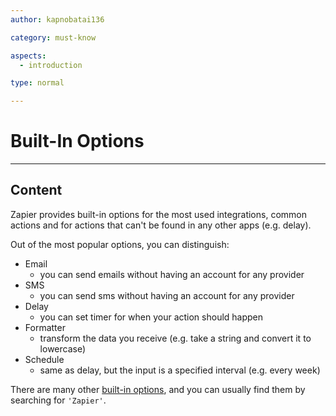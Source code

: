 ```yaml
---
author: kapnobatai136

category: must-know

aspects:
  - introduction

type: normal

---
```


# Built-In Options

---
## Content

Zapier provides built-in options for the most used integrations, common actions and for actions that can't be found in any other apps (e.g. delay).

Out of the most popular options, you can distinguish:
- Email
    - you can send emails without having an account for any provider
- SMS
    - you can send sms without having an account for any provider
- Delay
    - you can set timer for when your action should happen
- Formatter
    - transform the data you receive (e.g. take a string and convert it to lowercase)
- Schedule
    - same as delay, but the input is a specified interval (e.g. every week)


There are many other [built-in options](https://zapier.com/apps/categories/zapier-tools), and you can usually find them by searching for `'Zapier'`.
